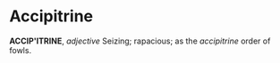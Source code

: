 # Accipitrine

**ACCIP'ITRINE**, _adjective_ Seizing; rapacious; as the _accipitrine_ order of fowls.